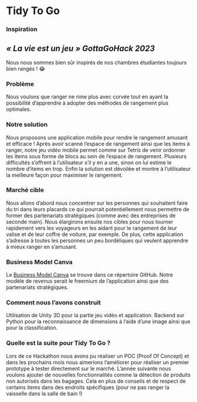 
# Tidy To Go
### Inspiration
*« La vie est un jeu » GottaGoHack 2023*
---
Nous nous sommes bien sûr inspirés de nos chambres étudiantes toujours bien rangés ! 😂
### Problème
Nous voulons que ranger ne rime plus avec corvée tout en ayant la possibilité d’apprendre à adopter des méthodes de rangement plus optimales.
### Notre solution
Nous proposons une application mobile pour rendre le rangement amusant et efficace ! 
Après avoir scanné l’espace de rangement ainsi que les items à ranger, notre jeu vidéo mobile permet comme sur Tetris de venir ordonner les items sous forme de blocs au sein de l’espace de rangement. Plusieurs difficultés s’offrent à l’utilisateur s’il y en a une, sinon on lui estime le nombre d’items en trop. Enfin la solution est dévoilée et montre à l’utilisateur la meilleure façon pour maximiser le rangement. 
### Marché cible
Nous allons d’abord nous concentrer sur les personnes qui souhaitent faire du tri dans leurs placards ce qui pourrait potentiellement nous permettre de former des partenariats stratégiques (comme avec des entreprises de seconde main).
Nous élargirons ensuite nos cibles pour nous tourner rapidement vers les voyageurs en les aidant pour le rangement de leur valise et de leur coffre de voiture, par exemple. 
De plus, cette application s’adresse à toutes les personnes un peu bordéliques qui veulent apprendre à mieux ranger en s’amusant.
### Business Model Canva
Le [Business Model Canva](https://github.com/teo-bou/GottaGoHack-Tidy-To-Go/blob/main/Business%20Canva%20Tidy%20To%20Go.pdf) se trouve dans ce répertoire GitHub.
Notre modèle de revenus serait le freemium de l’application ainsi que des partenariats stratégiques.

### Comment nous l’avons construit
Utilisation de Unity 3D pour la partie jeu vidéo et application.
Backend sur Python pour la reconnaissance de dimensions à l’aide d’une image ainsi que pour la classification.
### Quelle est la suite pour Tidy To Go ?
Lors de ce Hackathon nous avons pu réaliser un POC (Proof Of Concept) et dans les prochains mois nous aimerions l’améliorer pour réaliser un premier prototype à tester directement sur le marché. 
L’année suivante nous voulons ajouter de nouvelles fonctionnalités comme la détection de produits non autorisés dans les bagages. Cela en plus de conseils et de respect de certains items dans des endroits spécifiques (pour ne pas ranger la vaisselle dans la salle de bain !)
